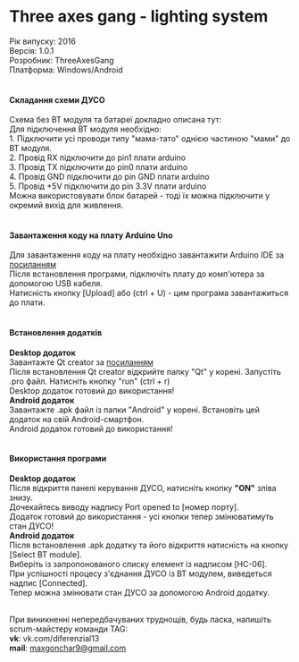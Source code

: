 # Three axes gang - lighting system 
Рік випуску: 2016<br/>
Версія: 1.0.1<br/>
Розробник: ThreeAxesGang<br/>
Платформа: Windows/Android<br/>
<br/>

<h4>Складання схеми ДУСО</h4>
Схема без BT модуля та батареї докладно описана тут: <a href="http://imgur.com/Tmnh8zQ"> </a> <br/>
Для підключення BT модуля необхідно: <br />
1. Підключити усі проводи типу "мама-тато" однією частиною "мами" до BT модуля.<br />
2. Провід RX підключити до pin1 плати arduino <br />
3. Провід TX підключити до pin0 плати arduino <br />
4. Провід GND підключити до pin GND плати arduino <br />
5. Провід +5V підключити до pin 3.3V плати arduino <br />
Можна використовувати блок батарей - тоді їх можна підключити у окремий вихід для живлення. <br />

<br/>

<h4>Завантаження коду на плату Arduino Uno</h4>
Для завантаження коду на плату необхідно завантажити Arduino IDE за <a href="www.arduino.cc/en/Main/Software">посиланням</a> <br />
Після встановлення програми, підключіть плату до комп'ютера за допомогою USB кабеля. <br />
Натисність кнопку [Upload] або (ctrl + U) - цим програма завантажиться до плати. <br />

<br/>

<h4>Встановлення додатків</h4>
<b>Desktop додаток</b> <br/>
Завантажте Qt creator за <a href="https://www.qt.io/download-open-source/">посиланням</a> <br/> 
Після встановлення Qt creator відкрийте папку "Qt" у корені. Запустіть .pro файл. Натисніть кнопку "run" (ctrl + r) <br/>
Desktop додаток готовий до використання! <br/>
<b>Android додаток</b> <br/>
Завантажте .apk файл із папки "Android" у корені. Встановіть цей додаток на свій Android-смартфон. <br/>
Android додаток готовий до використання! <br/>

<br/>

<h4>Використання програми</h4>
<b>Desktop додаток</b> <br />
Після відкриття панелі керування ДУСО, натисніть кнопку <b>"ON"</b> зліва знизу. <br />
Дочекайтесь виводу надпису Port opened to [номер порту]. <br />
Додаток готовий до використання - усі кнопки тепер змінюватимуть стан ДУСО! <br />
<b>Android додаток</b> <br />
Після встановлення .apk додатку та його відкриття натисність на кнопку [Select BT module]. <br/>
Виберіть із запропонованого списку елемент із надписом [HC-06]. <br/>
При успішності процесу з'єднання ДУСО із BT модулем, виведеться надпис [Connected]. <br/>
Тепер можна змінювати стан ДУСО за допомогою Android додатку. <br />

<br/>

При виникненні непередбачуваних труднощів, будь ласка, напишіть scrum-майстеру команди TAG: <br/>
<b>vk</b>: vk.com/diferenzial13 <br/>
<b>mail</b>: maxgonchar9@gmail.com <br/>
